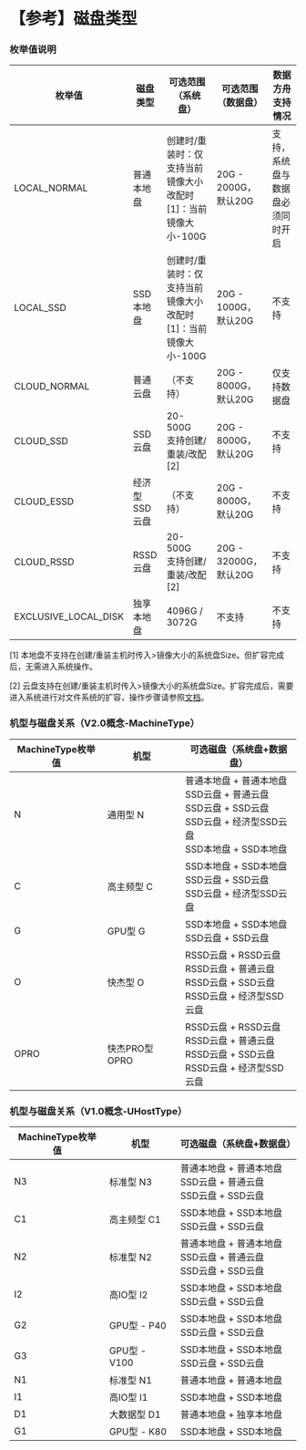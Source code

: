
# 【参考】磁盘类型 

### 枚举值说明 

| 枚举值 | 磁盘类型 | 可选范围（系统盘） | 可选范围（数据盘） | 数据方舟支持情况 |
|---|---|---|---|---|
| LOCAL\_NORMAL| 普通本地盘| 创建时/重装时：仅支持当前镜像大小 <br> 改配时 [1]：当前镜像大小-100G  | 20G - 2000G，默认20G | 支持，系统盘与数据盘必须同时开启 |
| LOCAL\_SSD| SSD本地盘 | 创建时/重装时：仅支持当前镜像大小 <br> 改配时 [1]：当前镜像大小-100G | 20G - 1000G，默认20G | 不支持 |
| CLOUD\_NORMAL| 普通云盘 | （不支持） | 20G - 8000G，默认20G | 仅支持数据盘 |
| CLOUD\_SSD| SSD云盘 | 20-500G <br> 支持创建/重装/改配 [2] | 20G - 8000G，默认20G | 不支持 |
| CLOUD_ESSD | 经济型SSD云盘 | （不支持） | 20G - 8000G，默认20G | 不支持 |
| CLOUD\_RSSD| RSSD云盘 | 20-500G <br> 支持创建/重装/改配 [2] | 20G - 32000G，默认20G | 不支持 |
| EXCLUSIVE\_LOCAL\_DISK| 独享本地盘 | 4096G / 3072G | 不支持 | 不支持 |

[1] 本地盘不支持在创建/重装主机时传入>镜像大小的系统盘Size。但扩容完成后，无需进入系统操作。

[2] 云盘支持在创建/重装主机时传入>镜像大小的系统盘Size。扩容完成后，需要进入系统进行对文件系统的扩容，操作步骤请参照[文档](https://docs.ucloud.cn/uhost/guide/disk#云硬盘)。

### 机型与磁盘关系（V2.0概念-MachineType）

| MachineType枚举值  | 机型           | 可选磁盘（系统盘+数据盘）                           |
|---|---|---|
| N   | 通用型 N       | 普通本地盘 + 普通本地盘 <br> SSD云盘 + 普通云盘 <br> SSD云盘 + SSD云盘 <br> SSD云盘 + 经济型SSD云盘 <br> SSD本地盘 + SSD本地盘 |
| C   | 高主频型 C      | SSD本地盘 + SSD本地盘 <br> SSD云盘 + SSD云盘 <br> SSD云盘 + 经济型SSD云盘 |
| G   | GPU型 G  | SSD本地盘 + SSD本地盘  <br> SSD云盘 + SSD云盘   |
| O   | 快杰型 O   | RSSD云盘 + RSSD云盘 <br> RSSD云盘 + 普通云盘 <br> RSSD云盘 + SSD云盘 <br> RSSD云盘 + 经济型SSD云盘 |
| OPRO   | 快杰PRO型 OPRO | RSSD云盘 + RSSD云盘 <br> RSSD云盘 + 普通云盘 <br> RSSD云盘 + SSD云盘 <br> RSSD云盘 + 经济型SSD云盘 |

### 机型与磁盘关系（V1.0概念-UHostType） 

| MachineType枚举值  | 机型           | 可选磁盘（系统盘+数据盘）                      |
|---|---|--|
| N3   | 标准型 N3       | 普通本地盘 + 普通本地盘 <br> SSD云盘 + 普通云盘 <br> SSD云盘 + SSD云盘  |
| C1   | 高主频型 C1      | SSD本地盘 + SSD本地盘 <br> SSD云盘 + SSD云盘                |
| N2   | 标准型 N2       | 普通本地盘 + 普通本地盘 <br> SSD云盘 + 普通云盘 <br> SSD云盘 + SSD云盘  |
| I2   | 高IO型 I2      | SSD本地盘 + SSD本地盘 <br>SSD云盘 + SSD云盘                |
| G2   | GPU型 - P40   | SSD本地盘 + SSD本地盘<br> SSD云盘 + SSD云盘                 |
| G3   | GPU型 - V100  | SSD本地盘 + SSD本地盘<br> SSD云盘 + SSD云盘                 |
| N1   | 标准型 N1       | 普通本地盘 + 普通本地盘                                   |
| I1   | 高IO型 I1      | SSD本地盘 + SSD本地盘                                 |
| D1   | 大数据型 D1      | 普通本地盘 + 独享本地盘                                   |
| G1   | GPU型 - K80   | SSD本地盘 + SSD本地盘                                 |
